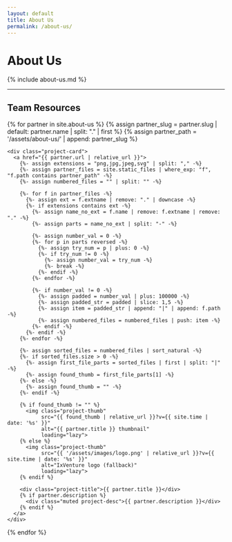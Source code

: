```yaml
---
layout: default
title: About Us
permalink: /about-us/
---
```


# About Us

{% include about-us.md %}

---

## Team Resources

<div class="project-grid">
  {% for partner in site.about-us %}
    {% assign partner_slug = partner.slug | default: partner.name | split: "." | first %}
    {% assign partner_path = '/assets/about-us/' | append: partner_slug %}

    <div class="project-card">
      <a href="{{ partner.url | relative_url }}">
        {%- assign extensions = "png,jpg,jpeg,svg" | split: "," -%}
        {%- assign partner_files = site.static_files | where_exp: "f", "f.path contains partner_path" -%}
        {%- assign numbered_files = "" | split: "" -%}

        {%- for f in partner_files -%}
          {%- assign ext = f.extname | remove: "." | downcase -%}
          {%- if extensions contains ext -%}
            {%- assign name_no_ext = f.name | remove: f.extname | remove: "." -%}
            {%- assign parts = name_no_ext | split: "-" -%}

            {%- assign number_val = 0 -%}
            {%- for p in parts reversed -%}
              {%- assign try_num = p | plus: 0 -%}
              {%- if try_num != 0 -%}
                {%- assign number_val = try_num -%}
                {%- break -%}
              {%- endif -%}
            {%- endfor -%}

            {%- if number_val != 0 -%}
              {%- assign padded = number_val | plus: 100000 -%}
              {%- assign padded_str = padded | slice: 1,5 -%}
              {%- assign item = padded_str | append: "|" | append: f.path -%}
              {%- assign numbered_files = numbered_files | push: item -%}
            {%- endif -%}
          {%- endif -%}
        {%- endfor -%}

        {%- assign sorted_files = numbered_files | sort_natural -%}
        {%- if sorted_files.size > 0 -%}
          {%- assign first_file_parts = sorted_files | first | split: "|" -%}
          {%- assign found_thumb = first_file_parts[1] -%}
        {%- else -%}
          {%- assign found_thumb = "" -%}
        {%- endif -%}

        {% if found_thumb != "" %}
          <img class="project-thumb"
               src="{{ found_thumb | relative_url }}?v={{ site.time | date: '%s' }}"
               alt="{{ partner.title }} thumbnail"
               loading="lazy">
        {% else %}
          <img class="project-thumb"
               src="{{ '/assets/images/logo.png' | relative_url }}?v={{ site.time | date: '%s' }}"
               alt="IxVenture logo (fallback)"
               loading="lazy">
        {% endif %}

        <div class="project-title">{{ partner.title }}</div>
        {% if partner.description %}
          <div class="muted project-desc">{{ partner.description }}</div>
        {% endif %}
      </a>
    </div>
  {% endfor %}
</div>
